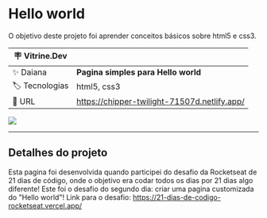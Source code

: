 # Hello world

O objetivo deste projeto foi aprender conceitos básicos sobre html5 e css3.

| :placard: Vitrine.Dev |     |
| -------------  | --- |
| :sparkles: Daiana        | **Pagina simples para Hello world**
| :label: Tecnologias | html5, css3
| :rocket: URL         | https://chipper-twilight-71507d.netlify.app/

<!-- Inserir imagem com a #vitrinedev ao final do link -->
![](https://user-images.githubusercontent.com/69736274/217399586-8699f1cb-3113-47da-8b71-c2cb8b46aaac.gif#vitrinedev)

---

## Detalhes do projeto

Esta pagina foi desenvolvida quando participei do desafio da Rocketseat de 21 dias de código, onde o objetivo era codar todos os dias por 21 dias algo diferente! Este foi o desafio do segundo dia: criar uma pagina customizada do "Hello world"!
Link para o desafio: https://21-dias-de-codigo-rocketseat.vercel.app/

